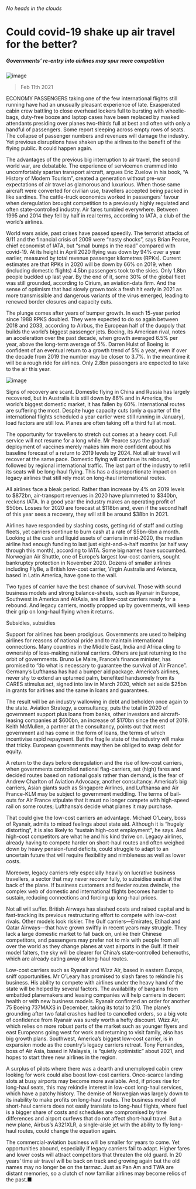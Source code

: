 ###### No heads in the clouds
# Could covid-19 shake up air travel for the better? 
##### Governments’ re-entry into airlines may spur more competition 
![image](images/20210213_SRP053_0.jpg) 
> Feb 11th 2021 

ECONOMY PASSENGERS taking one of the few international flights still running have had an unusually pleasant experience of late. Exasperated cabin crew battling to close overhead lockers full to bursting with wheelie-bags, duty-free booze and laptop cases have been replaced by masked attendants presiding over planes two-thirds full at best and often with only a handful of passengers. Some report sleeping across empty rows of seats. The collapse of passenger numbers and revenues will damage the industry. Yet previous disruptions have shaken up the airlines to the benefit of the flying public. It could happen again.

The advantages of the previous big interruption to air travel, the second world war, are debatable. The experience of servicemen crammed into uncomfortably spartan transport aircraft, argues Eric Zuelow in his book, “A History of Modern Tourism”, created a generation without pre-war expectations of air travel as glamorous and luxurious. When those same aircraft were converted for civilian use, travellers accepted being packed in like sardines. The cattle-truck economics worked in passengers’ favour when deregulation brought competition to a previously highly regulated and often state-controlled industry. Air fares tumbled everywhere. Between 1995 and 2014 they fell by half in real terms, according to IATA, a club of the world’s airlines.


World wars aside, past crises have passed speedily. The terrorist attacks of 9/11 and the financial crisis of 2009 were “nasty shocks”, says Brian Pearce, chief economist of IATA, but “small bumps in the road” compared with covid-19. At its height in April 2020 flying was down by 94% over a year earlier, measured by total revenue passenger kilometres (RPKs). Current estimates are that RPKs in 2020 will be down by 66% on 2019, when (including domestic flights) 4.5bn passengers took to the skies. Only 1.8bn people buckled up last year. By the end of it, some 30% of the global fleet was still grounded, according to Cirium, an aviation-data firm. And the sense of optimism that had slowly grown took a fresh hit early in 2021 as more transmissible and dangerous variants of the virus emerged, leading to renewed border closures and capacity cuts.

The plunge comes after years of bumper growth. In each 15-year period since 1988 RPKS doubled. They were expected to do so again between 2018 and 2033, according to Airbus, the European half of the duopoly that builds the world’s biggest passenger jets. Boeing, its American rival, notes an acceleration over the past decade, when growth averaged 6.5% per year, above the long-term average of 5%. Darren Hulst of Boeing is confident of an eventual return to a growth trend of 5% a year, even if over the decade from 2019 the number may be closer to 3.7%. In the meantime it will be a rough ride for airlines. Only 2.8bn passengers are expected to take to the air this year.
![image](images/20210213_SRC406.png) 


Signs of recovery are scant. Domestic flying in China and Russia has largely recovered, but in Australia it is still down by 86% and in America, the world’s biggest domestic market, it has fallen by 60%. International routes are suffering the most. Despite huge capacity cuts (only a quarter of the international flights scheduled a year earlier were still running in January), load factors are still low. Planes are often taking off a third full at most.

The opportunity for travellers to stretch out comes at a heavy cost. Full service will not resume for a long while. Mr Pearce says the gradual deployment of vaccines merely makes him more confident about his baseline forecast of a return to 2019 levels by 2024. Not all air travel will recover at the same pace. Domestic flying will continue its rebound, followed by regional international traffic. The last part of the industry to refill its seats will be long-haul flying. This has a disproportionate impact on legacy airlines that still rely most on long-haul international routes.

All airlines face a bleak period. Rather than increase by 4% on 2019 levels to $872bn, air-transport revenues in 2020 have plummeted to $340bn, reckons IATA. In a good year the industry makes an operating profit of $50bn. Losses for 2020 are forecast at $118bn and, even if the second half of this year sees a recovery, they will still be around $38bn in 2021.

Airlines have responded by slashing costs, getting rid of staff and cutting fleets, yet carriers continue to burn cash at a rate of $5bn-6bn a month. Looking at the cash and liquid assets of carriers in mid-2020, the median airline had enough funding to last just eight-and-a-half months (or half way through this month), according to IATA. Some big names have succumbed. Norwegian Air Shuttle, one of Europe’s largest low-cost carriers, sought bankruptcy protection in November 2020. Dozens of smaller airlines including FlyBe, a British low-cost carrier, Virgin Australia and Avianca, based in Latin America, have gone to the wall.

Two types of carrier have the best chance of survival. Those with sound business models and strong balance-sheets, such as Ryanair in Europe, Southwest in America and AirAsia, are all low-cost carriers ready for a rebound. And legacy carriers, mostly propped up by governments, will keep their grip on long-haul flying when it returns.
Subsidies, subsidies

Support for airlines has been prodigious. Governments are used to helping airlines for reasons of national pride and to maintain international connections. Many countries in the Middle East, India and Africa cling to ownership of loss-making national carriers. Others are just returning to the orbit of governments. Bruno Le Maire, France’s finance minister, has promised to “do what is necessary to guarantee the survival of Air France”. Germany’s Lufthansa has had a bumper aid package. America’s airlines, never shy to extend an upturned palm, benefited handsomely from its CARES stimulus act, signed into law in March 2020, which set aside $25bn in grants for airlines and the same in loans and guarantees.

The result will be an industry wallowing in debt and beholden once again to the state. Aviation Strategy, a consultancy, puts the total in 2020 of government support plus loans from banks, other investors and aircraft-leasing companies at $600bn, an increase of $170bn since the end of 2019. Keith McMullen, a partner at the consultancy, points out that most government aid has come in the form of loans, the terms of which incentivise rapid repayment. But the fragile state of the industry will make that tricky. European governments may then be obliged to swap debt for equity.

A return to the days before deregulation and the rise of low-cost carriers, when governments controlled national flag-carriers, set (high) fares and decided routes based on national goals rather than demand, is the fear of Andrew Charlton of Aviation Advocacy, another consultancy. America’s big carriers, Asian giants such as Singapore Airlines, and Lufthansa and Air France-KLM may be subject to government meddling. The terms of bail-outs for Air France stipulate that it must no longer compete with high-speed rail on some routes; Lufthansa’s decide what planes it may purchase.

That could give the low-cost carriers an advantage. Michael O’Leary, boss of Ryanair, admits to mixed feelings about state aid. Although it is “hugely distorting”, it is also likely to “sustain high-cost employment”, he says. And high-cost competitors are what he and his kind thrive on. Legacy airlines, already having to compete harder on short-haul routes and often weighed down by heavy pension-fund deficits, could struggle to adapt to an uncertain future that will require flexibility and nimbleness as well as lower costs.

Moreover, legacy carriers rely especially heavily on lucrative business travellers, a sector that may never recover fully, to subsidise seats at the back of the plane. If business customers and feeder routes dwindle, the complex web of domestic and international flights becomes harder to sustain, reducing connections and forcing up long-haul prices.

Not all will suffer. British Airways has slashed costs and raised capital and is fast-tracking its previous restructuring effort to compete with low-cost rivals. Other models look riskier. The Gulf carriers—Emirates, Etihad and Qatar Airways—that have grown swiftly in recent years may struggle. They lack a large domestic market to fall back on, unlike their Chinese competitors, and passengers may prefer not to mix with people from all over the world as they change planes at vast airports in the Gulf. If their model falters, the sky will be clearer for China’s state-controlled behemoths, which are already eating away at long-haul routes.

Low-cost carriers such as Ryanair and Wizz Air, based in eastern Europe, sniff opportunities. Mr O’Leary has promised to slash fares to rekindle his business. His ability to compete with airlines under the heavy hand of the state will be helped by several factors. The availability of bargains from embattled planemakers and leasing companies will help carriers in decent health or with new business models. Ryanair confirmed an order for another 75 Boeing 737MAXS in December, taking its total to 210. The plane’s grounding after two fatal crashes had led to cancelled orders, so a big vote of confidence from Ryanair was surely worth a hefty discount. Wizz Air, which relies on more robust parts of the market such as younger flyers and east Europeans going west for work and returning to visit family, also has big growth plans. Southwest, America’s biggest low-cost carrier, is in expansion mode as the country’s legacy carriers retreat. Tony Fernandes, boss of Air Asia, based in Malaysia, is “quietly optimistic” about 2021, and hopes to start three new airlines in the region.

A surplus of pilots where there was a dearth and unemployed cabin crew looking for work could also boost low-cost carriers. Once-scarce landing slots at busy airports may become more available. And, if prices rise for long-haul seats, this may rekindle interest in low-cost long-haul services, which have a patchy history. The demise of Norwegian was largely down to its inability to make profits on long-haul routes. The business model of short-haul carriers does not easily translate to long-haul flights, where fuel is a bigger share of costs and schedules are compromised by time differences and airport curfews that do not affect short-haul travel. But a new plane, Airbus’s A321XLR, a single-aisle jet with the ability to fly long-haul routes, could change the equation again.

The commercial-aviation business will be smaller for years to come. Yet opportunities abound, especially if legacy carriers fail to adapt. Higher fares and lower costs will attract competitors that threaten the old guard. In 20 years’ time air travel will be back on track and growing again but the old names may no longer be on the tarmac. Just as Pan Am and TWA are distant memories, so a clutch of now familiar airlines may become relics of the past.■
